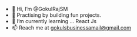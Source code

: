 - 👋 Hi, I’m @GokulRajSM
- 👀 Practising by building fun projects. 
- 🌱 I’m currently learning ... React Js
- 📫 Reach me at gokulsbusinessamail@gmail.com

<!---
GokulRajSM/GokulRajSM is a ✨ special ✨ repository because its `README.md` (this file) appears on your GitHub profile.
You can click the Preview link to take a look at your changes.
--->

